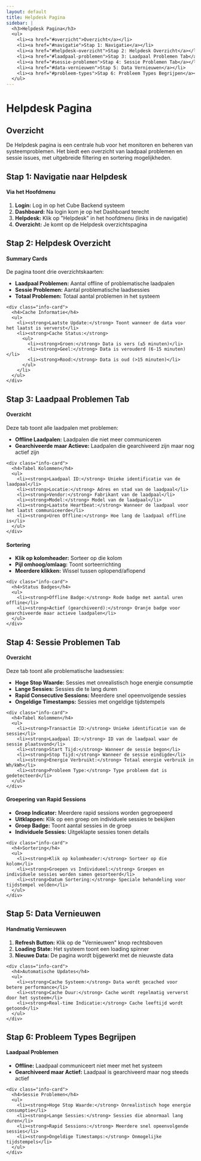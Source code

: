 ```yaml
---
layout: default
title: Helpdesk Pagina
sidebar: |
  <h3>Helpdesk Pagina</h3>
  <ul>
    <li><a href="#overzicht">Overzicht</a></li>
    <li><a href="#navigatie">Stap 1: Navigatie</a></li>
    <li><a href="#helpdesk-overzicht">Stap 2: Helpdesk Overzicht</a></li>
    <li><a href="#laadpaal-problemen">Stap 3: Laadpaal Problemen Tab</a></li>
    <li><a href="#sessie-problemen">Stap 4: Sessie Problemen Tab</a></li>
    <li><a href="#data-vernieuwen">Stap 5: Data Vernieuwen</a></li>
    <li><a href="#probleem-types">Stap 6: Probleem Types Begrijpen</a></li>
  </ul>
---
```


# Helpdesk Pagina

<div class="content-section" id="overzicht">
  <h2>Overzicht</h2>
  <p>De Helpdesk pagina is een centrale hub voor het monitoren en beheren van systeemproblemen. Het biedt een overzicht van laadpaal problemen en sessie issues, met uitgebreide filtering en sortering mogelijkheden.</p>
</div>
<div class="step-section" id="navigatie">
  <h2>Stap 1: Navigatie naar Helpdesk</h2>
  
  <div class="info-card">
    <h4>Via het Hoofdmenu</h4>
    <ol>
      <li><strong>Login:</strong> Log in op het Cube Backend systeem</li>
      <li><strong>Dashboard:</strong> Na login kom je op het Dashboard terecht</li>
      <li><strong>Helpdesk:</strong> Klik op "Helpdesk" in het hoofdmenu (links in de navigatie)</li>
      <li><strong>Overzicht:</strong> Je komt op de Helpdesk overzichtspagina</li>
    </ol>
  </div>
</div>

<div class="step-section" id="helpdesk-overzicht">
  <h2>Stap 2: Helpdesk Overzicht</h2>
  
  <div class="info-grid">
    <div class="info-card">
      <h4>Summary Cards</h4>
      <p>De pagina toont drie overzichtskaarten:</p>
      <ul>
        <li><strong>Laadpaal Problemen:</strong> Aantal offline of problematische laadpalen</li>
        <li><strong>Sessie Problemen:</strong> Aantal problematische laadsessies</li>
        <li><strong>Totaal Problemen:</strong> Totaal aantal problemen in het systeem</li>
      </ul>
    </div>
    
    <div class="info-card">
      <h4>Cache Informatie</h4>
      <ul>
        <li><strong>Laatste Update:</strong> Toont wanneer de data voor het laatst is ververst</li>
        <li><strong>Cache Status:</strong>
          <ul>
            <li><strong>Groen:</strong> Data is vers (≤5 minuten)</li>
            <li><strong>Geel:</strong> Data is verouderd (6-15 minuten)</li>
            <li><strong>Rood:</strong> Data is oud (>15 minuten)</li>
          </ul>
        </li>
      </ul>
    </div>
  </div>
</div>

<div class="step-section" id="laadpaal-problemen">
  <h2>Stap 3: Laadpaal Problemen Tab</h2>
  
  <div class="info-grid">
    <div class="info-card">
      <h4>Overzicht</h4>
      <p>Deze tab toont alle laadpalen met problemen:</p>
      <ul>
        <li><strong>Offline Laadpalen:</strong> Laadpalen die niet meer communiceren</li>
        <li><strong>Gearchiveerde maar Actieve:</strong> Laadpalen die gearchiveerd zijn maar nog actief zijn</li>
      </ul>
    </div>
    
    <div class="info-card">
      <h4>Tabel Kolommen</h4>
      <ul>
        <li><strong>Laadpaal ID:</strong> Unieke identificatie van de laadpaal</li>
        <li><strong>Locatie:</strong> Adres en stad van de laadpaal</li>
        <li><strong>Vendor:</strong> Fabrikant van de laadpaal</li>
        <li><strong>Model:</strong> Model van de laadpaal</li>
        <li><strong>Laatste Heartbeat:</strong> Wanneer de laadpaal voor het laatst communiceerde</li>
        <li><strong>Uren Offline:</strong> Hoe lang de laadpaal offline is</li>
      </ul>
    </div>
  </div>
  
  <div class="info-grid">
    <div class="info-card">
      <h4>Sortering</h4>
      <ul>
        <li><strong>Klik op kolomheader:</strong> Sorteer op die kolom</li>
        <li><strong>Pijl omhoog/omlaag:</strong> Toont sorteerrichting</li>
        <li><strong>Meerdere klikken:</strong> Wissel tussen oplopend/aflopend</li>
      </ul>
    </div>
    
    <div class="info-card">
      <h4>Status Badges</h4>
      <ul>
        <li><strong>Offline Badge:</strong> Rode badge met aantal uren offline</li>
        <li><strong>Actief (gearchiveerd):</strong> Oranje badge voor gearchiveerde maar actieve laadpalen</li>
      </ul>
    </div>
  </div>
</div>

<div class="step-section" id="sessie-problemen">
  <h2>Stap 4: Sessie Problemen Tab</h2>
  
  <div class="info-grid">
    <div class="info-card">
      <h4>Overzicht</h4>
      <p>Deze tab toont alle problematische laadsessies:</p>
      <ul>
        <li><strong>Hoge Stop Waarde:</strong> Sessies met onrealistisch hoge energie consumptie</li>
        <li><strong>Lange Sessies:</strong> Sessies die te lang duren</li>
        <li><strong>Rapid Consecutive Sessions:</strong> Meerdere snel opeenvolgende sessies</li>
        <li><strong>Ongeldige Timestamps:</strong> Sessies met ongeldige tijdstempels</li>
      </ul>
    </div>
    
    <div class="info-card">
      <h4>Tabel Kolommen</h4>
      <ul>
        <li><strong>Transactie ID:</strong> Unieke identificatie van de sessie</li>
        <li><strong>Laadpaal ID:</strong> ID van de laadpaal waar de sessie plaatsvond</li>
        <li><strong>Start Tijd:</strong> Wanneer de sessie begon</li>
        <li><strong>Stop Tijd:</strong> Wanneer de sessie eindigde</li>
        <li><strong>Energie Verbruikt:</strong> Totaal energie verbruik in Wh/kWh</li>
        <li><strong>Probleem Type:</strong> Type probleem dat is gedetecteerd</li>
      </ul>
    </div>
  </div>
  
  <div class="info-grid">
    <div class="info-card">
      <h4>Groepering van Rapid Sessions</h4>
      <ul>
        <li><strong>Groep Indicator:</strong> Meerdere rapid sessions worden gegroepeerd</li>
        <li><strong>Uitklappen:</strong> Klik op een groep om individuele sessies te bekijken</li>
        <li><strong>Groep Badge:</strong> Toont aantal sessies in de groep</li>
        <li><strong>Individuele Sessies:</strong> Uitgeklapte sessies tonen details</li>
      </ul>
    </div>
    
    <div class="info-card">
      <h4>Sortering</h4>
      <ul>
        <li><strong>Klik op kolomheader:</strong> Sorteer op die kolom</li>
        <li><strong>Groepen vs Individueel:</strong> Groepen en individuele sessies worden samen gesorteerd</li>
        <li><strong>Datum Sortering:</strong> Speciale behandeling voor tijdstempel velden</li>
      </ul>
    </div>
  </div>
</div>

<div class="step-section" id="data-vernieuwen">
  <h2>Stap 5: Data Vernieuwen</h2>
  
  <div class="info-grid">
    <div class="info-card">
      <h4>Handmatig Vernieuwen</h4>
      <ol>
        <li><strong>Refresh Button:</strong> Klik op de "Vernieuwen" knop rechtsboven</li>
        <li><strong>Loading State:</strong> Het systeem toont een loading spinner</li>
        <li><strong>Nieuwe Data:</strong> De pagina wordt bijgewerkt met de nieuwste data</li>
      </ol>
    </div>
    
    <div class="info-card">
      <h4>Automatische Updates</h4>
      <ul>
        <li><strong>Cache Systeem:</strong> Data wordt gecached voor betere performance</li>
        <li><strong>Cache Duur:</strong> Cache wordt regelmatig ververst door het systeem</li>
        <li><strong>Real-time Indicatie:</strong> Cache leeftijd wordt getoond</li>
      </ul>
    </div>
  </div>
</div>

<div class="step-section" id="probleem-types">
  <h2>Stap 6: Probleem Types Begrijpen</h2>
  
  <div class="info-grid">
    <div class="info-card">
      <h4>Laadpaal Problemen</h4>
      <ul>
        <li><strong>Offline:</strong> Laadpaal communiceert niet meer met het systeem</li>
        <li><strong>Gearchiveerd maar Actief:</strong> Laadpaal is gearchiveerd maar nog steeds actief</li>
      </ul>
    </div>
    
    <div class="info-card">
      <h4>Sessie Problemen</h4>
      <ul>
        <li><strong>Hoge Stop Waarde:</strong> Onrealistisch hoge energie consumptie</li>
        <li><strong>Lange Sessies:</strong> Sessies die abnormaal lang duren</li>
        <li><strong>Rapid Sessions:</strong> Meerdere snel opeenvolgende sessies</li>
        <li><strong>Ongeldige Timestamps:</strong> Onmogelijke tijdstempels</li>
      </ul>
    </div>
  </div>
</div>
